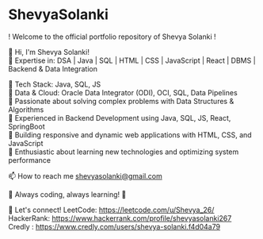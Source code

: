 # ShevyaSolanki
 ! Welcome to the official portfolio repository of Shevya Solanki !

👋 Hi, I'm Shevya Solanki!                                                                                                                                                                         
🚀 Expertise in: DSA | Java | SQL | HTML | CSS | JavaScript | React | DBMS | Backend & Data Integration 

🔹 Tech Stack: Java, SQL, JS  
🔹 Data & Cloud: Oracle Data Integrator (ODI), OCI, SQL, Data Pipelines   
🔹 Passionate about solving complex problems with Data Structures & Algorithms   
🔹 Experienced in Backend Development using Java, SQL, JS, React, SpringBoot  
🔹 Building responsive and dynamic web applications with HTML, CSS, and JavaScript   
🔹 Enthusiastic about learning new technologies and optimizing system performance   

📫 How to reach me shevyasolanki@gmail.com

📌 Always coding, always learning! 🚀

🔗 Let's connect! 
LeetCode:  https://leetcode.com/u/Shevya_26/                                                                                                                                                        
HackerRank: https://www.hackerrank.com/profile/shevyasolanki267                                                                                                                                       
Credly : https://www.credly.com/users/shevya-solanki.f4d04a79
